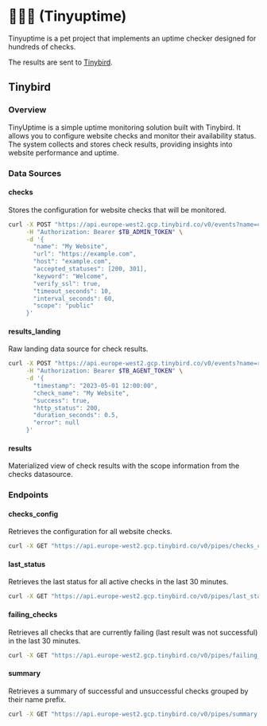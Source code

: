 # 🤏🔎🌐 (Tinyuptime)

Tinyuptime is a pet project that implements an uptime checker designed for
hundreds of checks.

The results are sent to [Tinybird](https://tinybird.co).

## Tinybird

### Overview
TinyUptime is a simple uptime monitoring solution built with Tinybird. It allows you to configure website checks and monitor their availability status. The system collects and stores check results, providing insights into website performance and uptime.

### Data Sources

#### checks
Stores the configuration for website checks that will be monitored.

```bash
curl -X POST "https://api.europe-west2.gcp.tinybird.co/v0/events?name=checks" \
     -H "Authorization: Bearer $TB_ADMIN_TOKEN" \
     -d '{
       "name": "My Website",
       "url": "https://example.com",
       "host": "example.com",
       "accepted_statuses": [200, 301],
       "keyword": "Welcome",
       "verify_ssl": true,
       "timeout_seconds": 10,
       "interval_seconds": 60,
       "scope": "public"
     }'
```

#### results_landing
Raw landing data source for check results.

```bash
curl -X POST "https://api.europe-west2.gcp.tinybird.co/v0/events?name=results_landing" \
     -H "Authorization: Bearer $TB_AGENT_TOKEN" \
     -d '{
       "timestamp": "2023-05-01 12:00:00",
       "check_name": "My Website",
       "success": true,
       "http_status": 200,
       "duration_seconds": 0.5,
       "error": null
     }'
```

#### results
Materialized view of check results with the scope information from the checks datasource.

### Endpoints

#### checks_config
Retrieves the configuration for all website checks.

```bash
curl -X GET "https://api.europe-west2.gcp.tinybird.co/v0/pipes/checks_config.json?token=$TB_AGENT_TOKEN"
```

#### last_status
Retrieves the last status for all active checks in the last 30 minutes.

```bash
curl -X GET "https://api.europe-west2.gcp.tinybird.co/v0/pipes/last_status.json?token=$TB_SCOPED_TOKEN&tz=Europe/Madrid"
```

#### failing_checks
Retrieves all checks that are currently failing (last result was not successful) in the last 30 minutes.

```bash
curl -X GET "https://api.europe-west2.gcp.tinybird.co/v0/pipes/failing_checks.json?token=$TB_SCOPED_TOKEN&tz=Europe/Madrid"
```

#### summary
Retrieves a summary of successful and unsuccessful checks grouped by their name prefix.

```bash
curl -X GET "https://api.europe-west2.gcp.tinybird.co/v0/pipes/summary.json?token=$TB_SCOPED_TOKEN&tz=Europe/Madrid"
```
